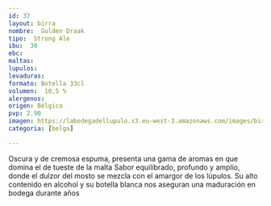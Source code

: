 ```yaml
---
id: 37
layout: birra
nombre:  Gulden Draak
tipo:  Strong Ale
ibu:  30
ebc:
maltas: 
lupulos: 
levaduras: 
formato: Botella 33cl
volumen:  10,5 %
alergenos: 
origen: Bélgica
pvp: 2.90
imagen: https://labodegadellupulo.s3.eu-west-3.amazonaws.com/images/birras/gulden.jpg
categoria: [belga]

---
```

Oscura y de cremosa espuma, presenta una gama de aromas en que domina el de tueste de la malta Sabor equilibrado, profundo y amplio, donde el dulzor del mosto se mezcla con el amargor de los lúpulos.  Su alto contenido en alcohol y su botella blanca nos aseguran una maduración en bodega durante años




